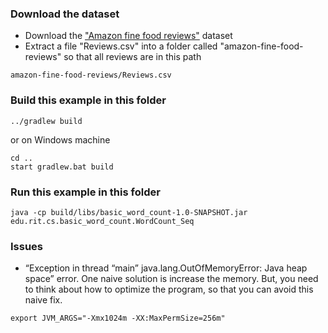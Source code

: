 ### Download the dataset
* Download the ["Amazon fine food reviews"](https://www.kaggle.com/snap/amazon-fine-food-reviews/downloads/amazon-fine-food-reviews.zip/2) dataset
* Extract a file "Reviews.csv" into a folder called "amazon-fine-food-reviews" so that all reviews are in this path 
```
amazon-fine-food-reviews/Reviews.csv
``` 

### Build this example in this folder
```
../gradlew build
```
or on Windows machine
```
cd ..
start gradlew.bat build
```


### Run this example in this folder
```
java -cp build/libs/basic_word_count-1.0-SNAPSHOT.jar edu.rit.cs.basic_word_count.WordCount_Seq
```

### Issues

- “Exception in thread “main” java.lang.OutOfMemoryError: Java heap space” error. One naive solution is increase the memory. But, you need to think about how to optimize the program, so that you can avoid this naive fix.
```
export JVM_ARGS="-Xmx1024m -XX:MaxPermSize=256m"
```